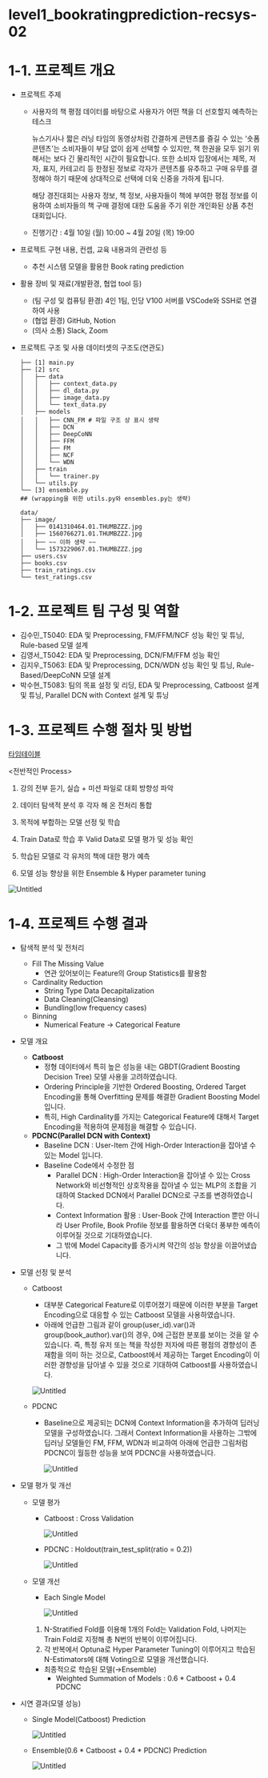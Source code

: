 # level1_bookratingprediction-recsys-02
# 1-1. 프로젝트 개요

- 프로젝트 주제
    - 사용자의 책 평점 데이터를 바탕으로 사용자가 어떤 책을 더 선호할지 예측하는 테스크
        
        뉴스기사나 짧은 러닝 타임의 동영상처럼 간결하게 콘텐츠를 즐길 수 있는 ‘숏폼 콘텐츠’는 소비자들이 부담 없이 쉽게 선택할 수 있지만, 책 한권을 모두 읽기 위해서는 보다 긴 물리적인 시간이 필요합니다. 또한 소비자 입장에서는 제목, 저자, 표지, 카테고리 등 한정된 정보로 각자가 콘텐츠를 유추하고 구매 유무를 결정해야 하기 때문에 상대적으로 선택에 더욱 신중을 가하게 됩니다.
        
        해당 경진대회는 사용자 정보, 책 정보, 사용자들이 책에 부여한 평점 정보를 이용하여 소비자들의 책 구매 결정에 대한 도움을 주기 위한 개인화된 상품 추천 대회입니다.
        
    - 진행기간 : 4월 10일 (월) 10:00 ~ 4월 20일 (목) 19:00
- 프로젝트 구현 내용, 컨셉, 교육 내용과의 관련성 등
    - 추천 시스템 모델을 활용한 Book rating prediction
- 활용 장비 및 재료(개발환경, 협업 tool 등)
    - (팀 구성 및 컴퓨팅 환경) 4인 1팀, 인당 V100 서버를 VSCode와 SSH로 연결하여 사용
    - (협업 환경) GitHub, Notion
    - (의사 소통) Slack, Zoom
- 프로젝트 구조 및 사용 데이터셋의 구조도(연관도)
    
    ```
    ├── [1] main.py
    ├── [2] src
    │   ├── data
    │   │   ├── context_data.py
    │   │   ├── dl_data.py
    │   │   ├── image_data.py
    │   │   └── text_data.py
    │   ├── models
    │   │   ├── CNN_FM # 파일 구조 상 표시 생략
    │   │   ├── DCN
    │   │   ├── DeepCoNN
    │   │   ├── FFM
    │   │   ├── FM
    │   │   ├── NCF
    │   │   └── WDN
    │   ├── train
    │   │   └── trainer.py
    │   └── utils.py
    └── [3] ensemble.py
    ## (wrapping을 위한 utils.py와 ensembles.py는 생략)
    ```
    
    ```
    data/
    ├── image/
    │   ├── 0141310464.01.THUMBZZZ.jpg
    │   ├── 1560766271.01.THUMBZZZ.jpg
    │   ├── ~~ 이하 생략 ~~
    │   └── 1573229067.01.THUMBZZZ.jpg
    ├── users.csv
    ├── books.csv
    ├── train_ratings.csv
    └── test_ratings.csv
    ```
    

# 1-2. 프로젝트 팀 구성 및 역할

- 김수민_T5040: EDA 및 Preprocessing, FM/FFM/NCF 성능 확인 및 튜닝, Rule-based 모델 설계
- 김영서_T5042: EDA 및 Preprocessing, DCN/FM/FFM 성능 확인
- 김지우_T5063: EDA 및 Preprocessing, DCN/WDN 성능 확인 및 튜닝, Rule-Based/DeepCoNN 모델 설계
- 박수현_T5083:  팀의 목표 설정 및 리딩, EDA 및 Preprocessing, Catboost 설계 및 튜닝, Parallel DCN with Context 설계 및 튜닝

# 1-3. 프로젝트 수행 절차 및 방법

[타임테이블](https://www.notion.so/630e4b6c23ee46ea84c00f9db0aa3da6)

<전반적인 Process>

1) 강의 전부 듣기, 실습 + 미션 파일로 대회 방향성 파악

2) 데이터 탐색적 분석 후 각자 해 온 전처리 통합

3) 목적에 부합하는 모델 선정 및 학습

4) Train Data로 학습 후 Valid Data로 모델 평가 및 성능 확인

5) 학습된 모델로 각 유저의 책에 대한 평가 예측

6) 모델 성능 향상을 위한 Ensemble & Hyper parameter tuning

![Untitled](%E1%84%85%E1%85%A2%E1%86%B8%E1%84%8B%E1%85%A5%E1%86%B8%20%E1%84%85%E1%85%B5%E1%84%91%E1%85%A9%E1%84%90%E1%85%B3%2015c061ad23ae4965842d4552c220cbbb/Untitled.png)

# 1-4. 프로젝트 수행 결과

- 탐색적 분석 및 전처리
    - Fill The Missing Value
        - 연관 있어보이는 Feature의 Group Statistics를 활용함
    - Cardinality Reduction
        - String Type Data Decapitalization
        - Data Cleaning(Cleansing)
        - Bundling(low frequency cases)
    - Binning
        - Numerical Feature -> Categorical Feature
- 모델 개요
    - **Catboost**
        - 정형 데이터에서 특히 높은 성능을 내는 GBDT(Gradient Boosting Decision Tree) 모델 사용을 고려하였습니다.
        - Ordering Principle을 기반한 Ordered Boosting, Ordered Target Encoding을 통해 Overfitting 문제를 해결한 Gradient Boosting Model 입니다.
        - 특히, High Cardinality를 가지는 Categorical Feature에 대해서 Target Encoding을 적용하여 문제점을 해결할 수 있습니다.
    - **PDCNC(Parallel DCN with Context)**
        - Baseline DCN : User-Item 간에 High-Order Interaction을 잡아낼 수 있는 Model 입니다.
        - Baseline Code에서 수정한 점
            - Parallel DCN : High-Order Interaction을 잡아낼 수 있는 Cross Network와 비선형적인 상호작용을 잡아낼 수 있는 MLP의 조합을 기대하여 Stacked DCN에서 Parallel DCN으로 구조를 변경하였습니다.
            - Context Information 활용 : User-Book 간에 Interaction 뿐만 아니라 User Profile, Book Profile 정보를 활용하면 더욱더 풍부한 예측이 이루어질 것으로 기대하였습니다.
            - 그 밖에 Model Capacity를 증가시켜 약간의 성능 향상을 이끌어냈습니다.
- 모델 선정 및 분석
    - Catboost
        - 대부분 Categorical Feature로 이루어졌기 때문에 이러한 부분을 Target Encoding으로 대응할 수 있는 Catboost 모델을 사용하였습니다.
        - 아래에 언급한 그림과 같이 group(user_id).var()과 group(book_author).var()의 경우, 0에 근접한 분포를 보이는 것을 알 수 있습니다. 즉, 특정 유저 또는 책을 작성한 저자에 따른 평점의 경향성이 존재함을 의미 하는 것으로, Catboost에서 제공하는 Target Encoding이 이러한 경향성을 담아낼 수 있을 것으로 기대하여 Catboost를 사용하였습니다.
        
        ![Untitled](%E1%84%85%E1%85%A2%E1%86%B8%E1%84%8B%E1%85%A5%E1%86%B8%20%E1%84%85%E1%85%B5%E1%84%91%E1%85%A9%E1%84%90%E1%85%B3%2015c061ad23ae4965842d4552c220cbbb/Untitled%201.png)
        
    - PDCNC
        - Baseline으로 제공되는 DCN에 Context Information을 추가하여 딥러닝 모델을 구성하였습니다. 그래서 Context Information을 사용하는 그밖에 딥러닝 모델들인 FM, FFM, WDN과 비교하여 아래에 언급한 그림처럼 PDCNC이 월등한 성능을 보여 PDCNC을 사용하였습니다.
            
            ![Untitled](%E1%84%85%E1%85%A2%E1%86%B8%E1%84%8B%E1%85%A5%E1%86%B8%20%E1%84%85%E1%85%B5%E1%84%91%E1%85%A9%E1%84%90%E1%85%B3%2015c061ad23ae4965842d4552c220cbbb/Untitled%202.png)
            
- 모델 평가 및 개선
    - 모델 평가
        - Catboost : Cross Validation
            
            ![Untitled](%E1%84%85%E1%85%A2%E1%86%B8%E1%84%8B%E1%85%A5%E1%86%B8%20%E1%84%85%E1%85%B5%E1%84%91%E1%85%A9%E1%84%90%E1%85%B3%2015c061ad23ae4965842d4552c220cbbb/Untitled%203.png)
            
        - PDCNC : Holdout(train_test_split(ratio = 0.2))
            
            ![Untitled](%E1%84%85%E1%85%A2%E1%86%B8%E1%84%8B%E1%85%A5%E1%86%B8%20%E1%84%85%E1%85%B5%E1%84%91%E1%85%A9%E1%84%90%E1%85%B3%2015c061ad23ae4965842d4552c220cbbb/Untitled%204.png)
            
    - 모델 개선
        - Each Single Model
            
            ![Untitled](%E1%84%85%E1%85%A2%E1%86%B8%E1%84%8B%E1%85%A5%E1%86%B8%20%E1%84%85%E1%85%B5%E1%84%91%E1%85%A9%E1%84%90%E1%85%B3%2015c061ad23ae4965842d4552c220cbbb/Untitled%205.png)
            
        1. N-Stratified Fold를 이용해 1개의 Fold는 Validation Fold, 나머지는 Train Fold로 지정해 총 N번의 반복이 이루어집니다. 
        2. 각 반복에서 Optuna로 Hyper Parameter Tuning이 이루어지고 학습된 N-Estimators에 대해 Voting으로 모델을 개선했습니다. 
        
        - 최종적으로 학습된 모델(→Ensemble)
            - Weighted Summation of Models : 0.6 * Catboost + 0.4 PDCNC
    
- 시연 결과(모델 성능)
    - Single Model(Catboost) Prediction
        
        ![Untitled](%E1%84%85%E1%85%A2%E1%86%B8%E1%84%8B%E1%85%A5%E1%86%B8%20%E1%84%85%E1%85%B5%E1%84%91%E1%85%A9%E1%84%90%E1%85%B3%2015c061ad23ae4965842d4552c220cbbb/Untitled%206.png)
        
    - Ensemble(0.6 * Catboost + 0.4 * PDCNC) Prediction
        
        ![Untitled](%E1%84%85%E1%85%A2%E1%86%B8%E1%84%8B%E1%85%A5%E1%86%B8%20%E1%84%85%E1%85%B5%E1%84%91%E1%85%A9%E1%84%90%E1%85%B3%2015c061ad23ae4965842d4552c220cbbb/Untitled%207.png)
